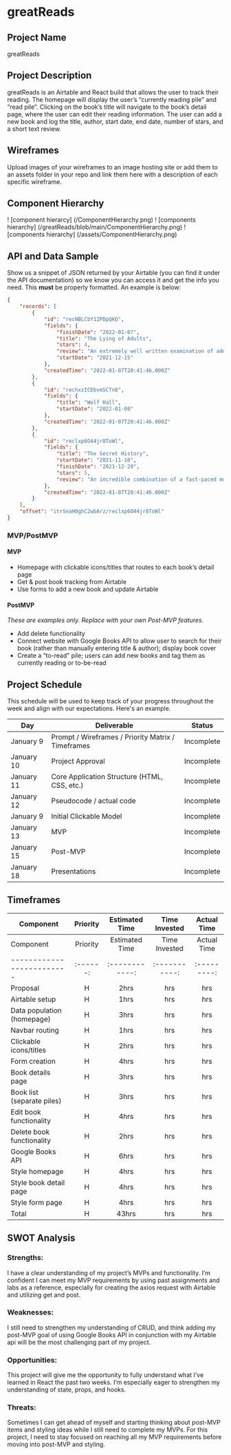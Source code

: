 # greatReads

## Project Name
greatReads

## Project Description

greatReads is an Airtable and React build that allows the user to track their reading. The homepage will display the user’s “currently reading pile” and “read pile”. Clicking on the book’s title will navigate to the book’s detail page, where the user can edit their reading information. The user can add a new book and log the title, author, start date, end date, number of stars, and a short text review.

## Wireframes

Upload images of your wireframes to an image hosting site or add them to an assets folder in your repo and link them here with a description of each specific wireframe.

## Component Hierarchy

! [component hierarcy] (/ComponentHierarchy.png)
! [components hierarchy] (/greatReads/blob/main/ComponentHierarchy.png)
! [components hierarchy] (/assets/ComponentHierarchy.png)

## API and Data Sample

Show us a snippet of JSON returned by your Airtable (you can find it under the API documentation) so we know you can access it and get the info you need. This __must__ be properly formatted. An example is below:

```json
{
    "records": [
        {
            "id": "recNBLCbY1ZPDpQKQ",
            "fields": {
                "finishDate": "2022-01-07",
                "title": "The Lying of Adults",
                "stars": 4,
                "review": "An extremely well written examination of adolescence in 1990's Naples.",
                "startDate": "2021-12-15"
            },
            "createdTime": "2022-01-07T20:41:46.000Z"
        },
        {
            "id": "rechxzICEbvmSCTn8",
            "fields": {
                "title": "Wolf Hall",
                "startDate": "2022-01-08"
            },
            "createdTime": "2022-01-07T20:41:46.000Z"
        },
        {
            "id": "reclxp6O44jr8ToWl",
            "fields": {
                "title": "The Secret History",
                "startDate": "2021-11-10",
                "finishDate": "2021-12-20",
                "stars": 5,
                "review": "An incredible combination of a fast-paced murder mystery and a deep look the intersection of life & art. "
            },
            "createdTime": "2022-01-07T20:41:46.000Z"
        }
    ],
    "offset": "itrSnaH0ghC2wbArz/reclxp6O44jr8ToWl"
}
```

### MVP/PostMVP

#### MVP 

- Homepage with clickable icons/titles that routes to each book’s detail page
- Get & post book tracking from Airtable
- Use forms to add a new book and update Airtable

#### PostMVP  
*These are examples only. Replace with your own Post-MVP features.*

- Add delete functionality
- Connect website with Google Books API to allow user to search for their book (rather than manually entering title & author); display book cover
- Create a “to-read” pile; users can add new books and tag them as currently reading or to-be-read

## Project Schedule

This schedule will be used to keep track of your progress throughout the week and align with our expectations. Here's an example.

|  Day | Deliverable | Status
|---|---| ---|
|January 9| Prompt / Wireframes / Priority Matrix / Timeframes | Incomplete
|January 10| Project Approval | Incomplete
|January 11| Core Application Structure (HTML, CSS, etc.) | Incomplete
|January 12| Pseudocode / actual code | Incomplete
|January 9| Initial Clickable Model  | Incomplete
|January 13| MVP | Incomplete
|January 15| Post-MVP | Incomplete
|January 18| Presentations | Incomplete

## Timeframes


| Component | Priority | Estimated Time | Time Invested | Actual Time |
| --- | :---: |  :---: | :---: | :---: |
| Component                 | Priority | Estimated Time | Time Invested | Actual Time |
| ------------------------- | :------: | :------------: | :-----------: | :---------: |
| Proposal                  |    H     |      2hrs      |     hrs      |    hrs     |
| Airtable setup            |    H     |      1hrs      |     hrs      |    hrs     |
| Data population (homepage)|    H     |      3hrs      |     hrs      |    hrs     |
| Navbar routing            |    H     |      1hrs      |     hrs      |    hrs     |
| Clickable icons/titles    |    H     |      2hrs      |     hrs      |    hrs     |
| Form creation             |    H     |      4hrs      |     hrs      |    hrs     |
| Book details page         |    H     |      3hrs      |     hrs      |    hrs     |
| Book list (separate piles)|    H     |      3hrs      |     hrs      |    hrs     |
| Edit book functionality   |    H     |      4hrs      |     hrs      |    hrs     |
| Delete book functionality |    H     |      2hrs      |     hrs      |    hrs     |
| Google Books API          |    H     |      6hrs      |     hrs      |    hrs     |
| Style homepage            |    H     |      4hrs      |     hrs      |    hrs     |
| Style book detail page    |    H     |      4hrs      |     hrs      |    hrs     |
| Style form  page          |    H     |      4hrs      |     hrs      |    hrs     |
| Total                     |    H     |      43hrs     |     hrs      |    hrs     |

## SWOT Analysis

### Strengths: 
I have a clear understanding of my project’s MVPs and functionality. I’m confident I can meet my MVP requirements by using past assignments and labs as a reference, especially for creating the axios request with Airtable and utilizing get and post. 

### Weaknesses:
I still need to strengthen my understanding of CRUD, and think adding my post-MVP goal of using Google Books API in conjunction with my Airtable api will be the most challenging part of my project. 

### Opportunities:
This project will give me the opportunity to fully understand what I’ve learned in React the past two weeks. I’m especially eager to strengthen my understanding of state, props, and hooks. 

### Threats:
Sometimes I can get ahead of myself and starting thinking about post-MVP items and styling ideas while I still need to complete my MVPs. For this project, I need to stay focused on reaching all my MVP requirements before moving into post-MVP and styling. 
